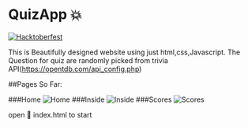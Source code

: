 # QuizApp 💥
[![Hacktoberfest](https://img.shields.io/static/v1?label=Hacktoberfest&message=2020&color=blueviolet)](https://hacktoberfest.digitalocean.com/)

This is Beautifully designed website using just html,css,Javascript.
The Question for quiz are randomly picked from trivia API(https://opentdb.com/api_config.php)

##Pages So Far:

###Home
![Home](https://github.com/parikshighosh3/QuizApp/Images/blob/designs/Home.png?raw=true)
###Inside
![Inside](https://github.com/parikshighosh3/QuizApp/Images/blob/designs/Inside.png?raw=true)
###Scores
![Scores](https://github.com/parikshighosh3/QuizApp/Images/blob/designs/Scores.png?raw=true)

open :open_file_folder: index.html to start
